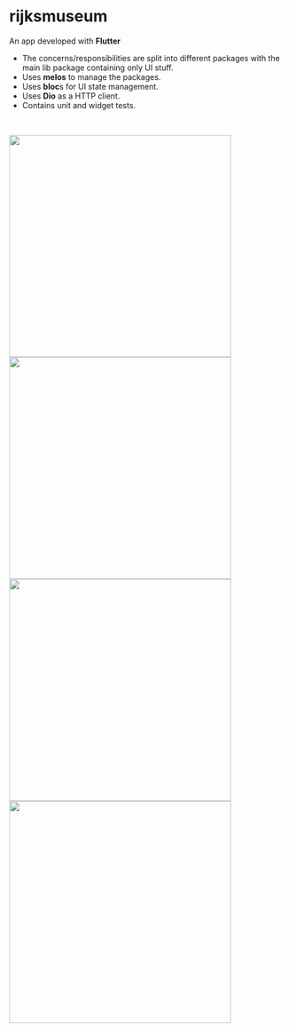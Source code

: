 # rijksmuseum
An app developed with <b>Flutter</b></br>
- The concerns/responsibilities are split into different packages with the main lib package containing only UI stuff.
- Uses <b>melos</b> to manage the packages.
- Uses <b>bloc</b>s for UI state management.
- Uses <b>Dio</b> as a HTTP client.
- Contains unit and widget tests.
</br>
<p float="left">
<img src="https://user-images.githubusercontent.com/39856703/130061765-c640eeae-f643-45ea-93d3-4bb3f3154ce3.jpg" height="400">
<img src="https://user-images.githubusercontent.com/39856703/130061777-403cb570-b9aa-4b6c-8f6b-ff1d9a3ec3b0.jpg" height="400">
<img src="https://user-images.githubusercontent.com/39856703/130061788-abd0ad96-a4ab-402f-80a6-b3c27553a7ef.jpg" height="400">
<img src="https://user-images.githubusercontent.com/39856703/130061802-77d4edb2-357d-4ef8-bbe6-2839b229c731.jpg" height="400">
</p>
